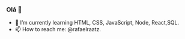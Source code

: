 ### Olá 👋


- 🌱 I’m currently learning HTML, CSS, JavaScript, Node, React,SQL.
- 📫 How to reach me: @rafaelraatz.


